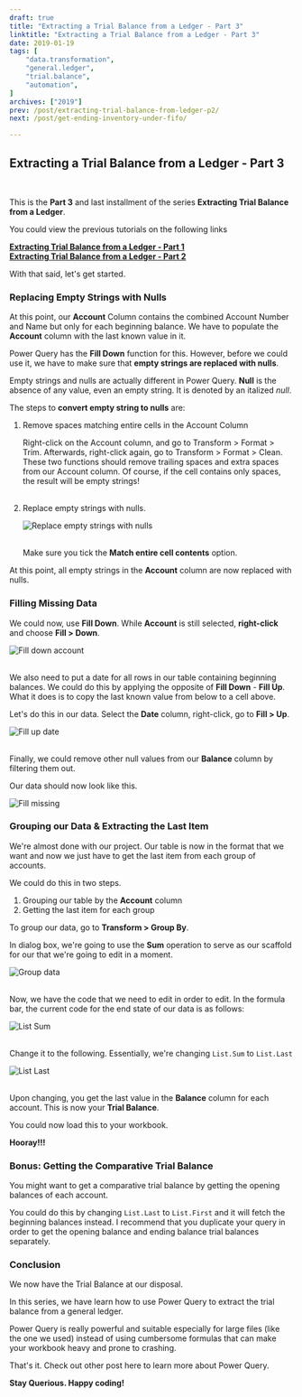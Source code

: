 ```yaml
---
draft: true
title: "Extracting a Trial Balance from a Ledger - Part 3"
linktitle: "Extracting a Trial Balance from a Ledger - Part 3"
date: 2019-01-19
tags: [
    "data.transformation",
    "general.ledger",
    "trial.balance",
    "automation",
]
archives: ["2019"]
prev: /post/extracting-trial-balance-from-ledger-p2/
next: /post/get-ending-inventory-under-fifo/

---
```


## Extracting a Trial Balance from a Ledger - Part 3
<br>

This is the **Part 3** and last installment of the series **Extracting Trial Balance from a Ledger**.

You could view the previous tutorials on the following links

**[Extracting Trial Balance from a Ledger - Part 1](/post/extracting-trial-balance-from-ledger-p1/)**
<br>
**[Extracting Trial Balance from a Ledger - Part 2](/post/extracting-trial-balance-from-ledger-p2/)**

With that said, let's get started.

### Replacing Empty Strings with Nulls
At this point, our **Account** Column contains the combined Account Number and Name but only for each beginning balance. We have to populate the **Account** column with the last known value in it.

Power Query has the **Fill Down** function for this. However, before we could use it, we have to make sure that **empty strings are replaced with nulls**.

Empty strings and nulls are actually different in Power Query. **Null** is the absence of any value, even an empty string. It is denoted by an italized *null*.

The steps to **convert empty string to nulls** are:

1. Remove spaces matching entire cells in the Account Column

    Right-click on the Account column, and go to Transform > Format > Trim. Afterwards, right-click again, go to Transform > Format > Clean.
    These two functions should remove trailing spaces and extra spaces from our Account column. Of course, if the cell contains only spaces, the result will be empty strings!
    <br/>
    <br/>

2. Replace empty strings with nulls.

    ![Replace empty strings with nulls](/img/extracting-trial-balance-from-ledger-p3/replace_with_nulls.png)
    <br/>
    <br/>

    Make sure you tick the **Match entire cell contents** option.

At this point, all empty strings in the **Account** column are now replaced with nulls.

### Filling Missing Data
We could now, use **Fill Down**. While **Account** is still selected, **right-click** and choose **Fill > Down**.

![Fill down account](/img/extracting-trial-balance-from-ledger-p3/fill_down_account.png)
<br/>
<br/>

We also need to put a date for all rows in our table containing beginning balances. We could do this by applying the opposite of **Fill Down** - **Fill Up**. What it does is to copy the last known value from below to a cell above.

Let's do this in our data. Select the **Date** column, right-click, go to **Fill > Up**.

![Fill up date](/img/extracting-trial-balance-from-ledger-p3/fill_up_date.png)
<br/>
<br/>

Finally, we could remove other null values from our **Balance** column by filtering them out.

Our data should now look like this.

![Fill missing](/img/extracting-trial-balance-from-ledger-p3/fill_missing.PNG)

### Grouping our Data & Extracting the Last Item
We're almost done with our project. Our table is now in the format that we want and now we just have to get the last item from each group of accounts. 

We could do this in two steps.

1. Grouping our table by the **Account** column
2. Getting the last item for each group

To group our data, go to **Transform > Group By**. 

In dialog box, we're going to use the **Sum** operation to serve as our scaffold for our that we're going to edit in a moment.

![Group data](/img/extracting-trial-balance-from-ledger-p3/group_data.png)
<br/>
<br/>

Now, we have the code that we need to edit in order to edit. In the formula bar, the current code for the end state of our data is as follows:

![List Sum](/img/extracting-trial-balance-from-ledger-p3/list_sum.png)
<br/>
<br/>

Change it to the following. Essentially, we're changing `List.Sum` to `List.Last`

![List Last](/img/extracting-trial-balance-from-ledger-p3/list_last.png)
<br/>
<br/>

Upon changing, you get the last value in the **Balance** column for each account. This is now your **Trial Balance**.

You could now load this to your workbook.

**Hooray!!!**

### Bonus: Getting the Comparative Trial Balance
You might want to get a comparative trial balance by getting the opening balances of each account. 

You could do this by changing `List.Last` to `List.First` and it will fetch the beginning balances instead.
I recommend that you duplicate your query in order to get the opening balance and ending balance trial balances separately.

### Conclusion
We now have the Trial Balance at our disposal. 

In this series, we have learn how to use Power Query to extract the trial balance from a general ledger.

Power Query is really powerful and suitable especially for large files (like the one we used) instead of using cumbersome formulas that can make your workbook heavy and prone to crashing.

That's it. Check out other post here to learn more about Power Query.

**Stay Querious. Happy coding!**